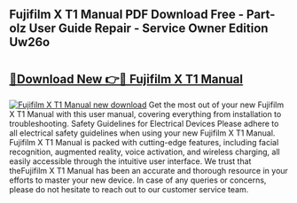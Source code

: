 ## Fujifilm X T1 Manual PDF Download Free - Part-olz User Guide Repair - Service Owner Edition Uw26o

# <h2><a href="http://cf25468.oget.top/?id=Fujifilm+X+T1+Manual">🔗Download New 👉🔴 Fujifilm X T1 Manual</a></h2>

[![Fujifilm X T1 Manual new download](https://i.imgur.com/5g1atiW.png)](http://cf25468.oget.top/?id=Fujifilm+X+T1+Manual)
Get the most out of your new Fujifilm X T1 Manual with this user manual, covering everything from installation to troubleshooting. Safety Guidelines for Electrical Devices Please adhere to all electrical safety guidelines when using your new Fujifilm X T1 Manual. Fujifilm X T1 Manual is packed with cutting-edge features, including facial recognition, augmented reality, voice activation, and wireless charging, all easily accessible through the intuitive user interface. We trust that theFujifilm X T1 Manual has been an accurate and thorough resource in your efforts to master your new device. In case of any queries or concerns, please do not hesitate to reach out to our customer service team.
